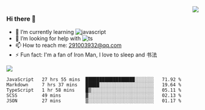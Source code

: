 <img align='right' src='https://github-readme-stats.vercel.app/api?username=niaogege&show_icons=true&theme=radical'/>

### Hi there 👋

- 🌱 I’m currently learning ![javascript](https://img.shields.io/badge/javacript-learn-orange)
- 🤔 I’m looking for help with ![ts](https://img.shields.io/badge/ts-learn-yellow)
- 📫 How to reach me: 291003932@qq.com
- ⚡ Fun fact:  I'm a fan of Iron Man, I love to sleep and 书法

![](https://github-readme-stats.vercel.app/api/top-langs/?username=niaogege&layout=compact)

<!--START_SECTION:waka-->
```text
JavaScript   27 hrs 55 mins  ██████████████████░░░░░░░   71.92 % 
Markdown     7 hrs 37 mins   █████░░░░░░░░░░░░░░░░░░░░   19.64 % 
TypeScript   1 hr 58 mins    █▒░░░░░░░░░░░░░░░░░░░░░░░   05.11 % 
SCSS         49 mins         ▓░░░░░░░░░░░░░░░░░░░░░░░░   02.13 % 
JSON         27 mins         ▒░░░░░░░░░░░░░░░░░░░░░░░░   01.17 % 
```
<!--END_SECTION:waka-->
